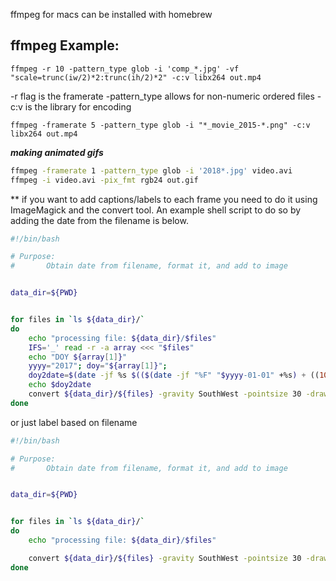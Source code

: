 ffmpeg for macs can be installed with homebrew

ffmpeg Example:
---------------

`ffmpeg -r 10 -pattern_type glob -i 'comp_*.jpg' -vf "scale=trunc(iw/2)*2:trunc(ih/2)*2" -c:v libx264 out.mp4`

-r flag is the framerate
-pattern_type allows for non-numeric ordered files
-c:v is the library for encoding


`ffmpeg -framerate 5 -pattern_type glob -i "*_movie_2015-*.png" -c:v libx264 out.mp4`

***making animated gifs***

```bash
ffmpeg -framerate 1 -pattern_type glob -i '2018*.jpg' video.avi
ffmpeg -i video.avi -pix_fmt rgb24 out.gif
```

** if you want to add captions/labels to each frame you need to do it using ImageMagick and the convert tool.  An example shell script to do so by adding the date from the filename is below.

```bash
#!/bin/bash

# Purpose:
#       Obtain date from filename, format it, and add to image


data_dir=${PWD}


for files in `ls ${data_dir}/`
do
    echo "processing file: ${data_dir}/$files"
    IFS='_' read -r -a array <<< "$files"
    echo "DOY ${array[1]}"
    yyyy="2017"; doy="${array[1]}"; 
    doy2date=$(date -jf %s $(($(date -jf "%F" "$yyyy-01-01" +%s) + ((10#$doy - 1)) * 86400)) +"%F")
    echo $doy2date
    convert ${data_dir}/${files} -gravity SouthWest -pointsize 30 -draw "fill black  text 50,80  '$doy2date'"  ${array[1]}.jpg
done
```

or just label based on filename

```bash
#!/bin/bash

# Purpose:
#       Obtain date from filename, format it, and add to image


data_dir=${PWD}


for files in `ls ${data_dir}/`
do
    echo "processing file: ${data_dir}/$files"

    convert ${data_dir}/${files} -gravity SouthWest -pointsize 30 -draw "fill black  text 50,80  '$files'"  ${files}.jpg
done
```